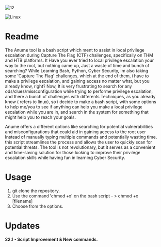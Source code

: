 ![12](https://user-images.githubusercontent.com/90532971/213889143-29978dbf-d46c-4a85-a33b-7c410daa7f19.png)

![Linux](https://img.shields.io/badge/Linux-FCC624?style=for-the-badge&logo=linux&logoColor=black)
# Readme

The Anume tool is a bash script which ment to assist in local privilege escalation during Capture The Flag (CTF) challenges, specifically on THM and HTB platforms. It
Have you ever tried to local privilege escalation your way to the root, but nothing came up, Just a waste of time and bunch of searching? While Learning Bash, Python, Cyber Security, im also taking some 'Capture The Flag' challenges, which at the end of them, i have to make a privilege escalation, and gaining access no matter what, but you already know, right? Now, It is very frustrating to search for any ods/clues/missconfiguration while trying to performe privilege escalation, and there a bunch of  challenges with differents Techniques, as you already know ( refers to linux), so i decide to make a bash script, with some options to help me/you to see if anything can help you make a local privilege escalation while you are in, and search in the system for something that might help you to reach your goals.

Anume offers a different options like searching for potential vulnerabilities and misconfigurations that could aid in gaining access to the root user Instead of manually typing multiple commands and potentially wasting time. this script streamlines the process and allows the user to quickly scan for potential threats. The tool is not revolutionary, but it serves as a convenient and time-saving solution for those looking to improve their privilege escalation skills while having fun in learning Cyber Security.

# Usage
1. git clone the repository.
2. Use the command 'chmod +x' on the bash script - > chmod +x [filename]
3. Choose from the options.

# Updates
<b>22.1 - Script Improvement & New commands.</b>
